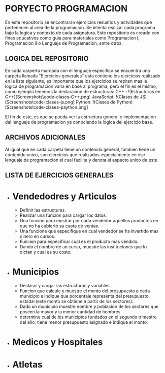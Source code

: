 # PORYECTO PROGRAMACION

En este repositorio se encontraran ejercicios resueltos y actvidades que pertenecen al area de la programacion. Se intenta realizar cada programa bajo la logica y contexto de cada asignatura. Este repositorio es creado con fines educativos como guia para materiales como Programacion I, Programacion II o Lenguaje de Programacion, entre otros.

## LOGICA DEL REPOSITORIO

En cada carperta marcada con el lenguaje especifico se encuentra una carpeta llamada "Ejercicios generales" esta contiene los ejercicios realizado en la lista siguiente, es importante que los ejercicios se repiten mas la logica de programacion varia en base al programa, pero el fin es el mismo, como ejemplo tenemos la declaracion de estructuras:
C++ :
!(Estructuras en C++)[Screenshots\code-clases-C++.png]
JavaScript:
!(Clases de JS)[Screenshots\code-clases-js.png]
Python:
!(Clases de Python)[Screenshots\code-clases-paython.png]

El fin de este, es que se pueda ver la estructura general e implementacion del lenguaje de programacion ya conociendo la logica del ejercicio base.

## ARCHIVOS ADICIONALES

Al igual que en cada carpeta tiene un contenido general, tambien tiene un contenido unico, son ejercicios que realizados especialmente en ese lenguaje de programacion el cual facilita y denota el aspecto unico de este.

## LISTA DE EJERCICIOS GENERALES

- # Vendedodres y Articulos

  - Definir las estructuras.
  - Realizar una funcion para cargar los datos.
  - Una funcion para mostrar por cada vendedor aquellos productos en que no ha cubierto su cuota de ventas.
  - Una funcione que especifique en cual vendedor se ha invertido mas dinero en cursos.
  - Funcion para especificar cual es el producto mas vendido.
  - Dando el nombre de un curso, muestre las instituciones que lo dictan y cual es su costo.

- # Municipios

  - Declarar y cargar las estructuras y variables.
  - Funcion que calcule y muestre el monto del presupuesto a cada municipio e indique que porcentaje representa del presupuesto estadal (este monto se obtiene a partir de los sectores).
  - Dado un municipio muestre nombre y poblacion de los sectores que poseen la mayor y la menor cantidad de hombres.
  - determine cual de los municipios fundados en el segundo trimestre del año, tiene menor presupuesto asignado e indique el monto.

- # Medicos y Hospitales
- # Atletas
